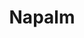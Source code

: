 ---
title: Napalm

combo:
  schools:
    - name:        "Evocation"
      subschools:  []
      descriptors: ["Fire"]
    - name:        "Conjuration"
      subschools:  []
      descriptors: ["Creation"]
  componentSpells:
    - "{% spell_link burning-hands %}"
    - "{% spell_link grease %}"
  castingTime: "1 standard action"
  range: "Close (25 ft. + 5 ft./2 levels)"
  area: "Creatures and objects within a 10-ft.-radius burst"
  duration: "1 round/level (max. 10 rounds)"
  savingThrow: "Reflex negates (see text)"
  spellResistance: "No"
  description: |
    Creatures in the affected area are covered in flaming gel that deals them continual damage for several rounds. Creatures who pass their reflex save take the initial fire damage, but are not covered in the substance and therefore take no additional damage.

    On the first round all creatures take 3d6 fire damage. Those who fail their Reflex saves take an additional 3d6 fire damage each round with no save allowed. If they choose to take a full-round action to suppress the flames, they take half this damage. They do not, however, rid themselves of the flaming substance. On every fifth round of continual suppression (five full-round actions to halve the flame damage), creatures may make a Reflex save vs the original DC + 1 per round they have been covered in the napalm. A successful save means they are free of the rest of the substance and no longer take damage.

    Creatures who remain covered in the substance for longer than 4 rounds must make a Fortitude save on the 4th round and every 2 rounds thereafter or risk falling unconcious. The napalm quickly burns away the oxygen in the air, making it hard for creatures to breathe. The DC for this save is the original DC + 5, and it increases by 2 each time it is made (i.e. 4th round: DC + 5; 6th round: DC + 7; 8th round: DC + 9; 10th round: DC + 11). A creature who falls unconscious due to a failed save immediately drops to -1 hit points and is dying. Creatures that do not breathe do not risk falling unconscious and so do not need to make these Fortitude saves.
---